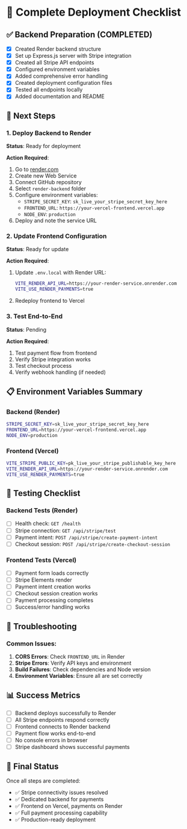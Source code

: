 # 🚀 Complete Deployment Checklist

## ✅ Backend Preparation (COMPLETED)
- [x] Created Render backend structure
- [x] Set up Express.js server with Stripe integration
- [x] Created all Stripe API endpoints
- [x] Configured environment variables
- [x] Added comprehensive error handling
- [x] Created deployment configuration files
- [x] Tested all endpoints locally
- [x] Added documentation and README

## 🔄 Next Steps

### 1. Deploy Backend to Render
**Status**: Ready for deployment

**Action Required**:
1. Go to [render.com](https://render.com)
2. Create new Web Service
3. Connect GitHub repository
4. Select `render-backend` folder
5. Configure environment variables:
   - `STRIPE_SECRET_KEY`: `sk_live_your_stripe_secret_key_here`
   - `FRONTEND_URL`: `https://your-vercel-frontend.vercel.app`
   - `NODE_ENV`: `production`
6. Deploy and note the service URL

### 2. Update Frontend Configuration
**Status**: Ready for update

**Action Required**:
1. Update `.env.local` with Render URL:
   ```bash
   VITE_RENDER_API_URL=https://your-render-service.onrender.com
   VITE_USE_RENDER_PAYMENTS=true
   ```
2. Redeploy frontend to Vercel

### 3. Test End-to-End
**Status**: Pending

**Action Required**:
1. Test payment flow from frontend
2. Verify Stripe integration works
3. Test checkout process
4. Verify webhook handling (if needed)

## 📋 Environment Variables Summary

### Backend (Render)
```bash
STRIPE_SECRET_KEY=sk_live_your_stripe_secret_key_here
FRONTEND_URL=https://your-vercel-frontend.vercel.app
NODE_ENV=production
```

### Frontend (Vercel)
```bash
VITE_STRIPE_PUBLIC_KEY=pk_live_your_stripe_publishable_key_here
VITE_RENDER_API_URL=https://your-render-service.onrender.com
VITE_USE_RENDER_PAYMENTS=true
```

## 🧪 Testing Checklist

### Backend Tests (Render)
- [ ] Health check: `GET /health`
- [ ] Stripe connection: `GET /api/stripe/test`
- [ ] Payment intent: `POST /api/stripe/create-payment-intent`
- [ ] Checkout session: `POST /api/stripe/create-checkout-session`

### Frontend Tests (Vercel)
- [ ] Payment form loads correctly
- [ ] Stripe Elements render
- [ ] Payment intent creation works
- [ ] Checkout session creation works
- [ ] Payment processing completes
- [ ] Success/error handling works

## 🔧 Troubleshooting

### Common Issues:
1. **CORS Errors**: Check `FRONTEND_URL` in Render
2. **Stripe Errors**: Verify API keys and environment
3. **Build Failures**: Check dependencies and Node version
4. **Environment Variables**: Ensure all are set correctly

## 📊 Success Metrics

- [ ] Backend deploys successfully to Render
- [ ] All Stripe endpoints respond correctly
- [ ] Frontend connects to Render backend
- [ ] Payment flow works end-to-end
- [ ] No console errors in browser
- [ ] Stripe dashboard shows successful payments

## 🎯 Final Status

Once all steps are completed:
- ✅ Stripe connectivity issues resolved
- ✅ Dedicated backend for payments
- ✅ Frontend on Vercel, payments on Render
- ✅ Full payment processing capability
- ✅ Production-ready deployment
